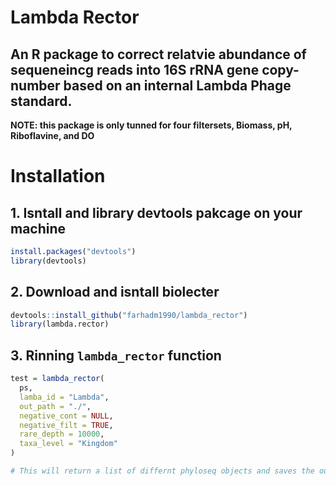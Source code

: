 # Lambda Rector
## An R package to correct relatvie abundance  of sequeneincg reads into 16S rRNA gene copy-number based on an internal Lambda Phage standard.

**NOTE: this package is only tunned for four filtersets, Biomass, pH, Riboflavine, and DO**
# Installation

## 1. Isntall and library devtools pakcage on your machine
```R
install.packages("devtools")
library(devtools)
```

## 2. Download and isntall biolecter
```R
devtools::install_github("farhadm1990/lambda_rector")
library(lambda.rector)
```

## 3. Rinning `lambda_rector` function
```R
test = lambda_rector(
  ps,
  lamba_id = "Lambda",
  out_path = "./",
  negative_cont = NULL,
  negative_filt = TRUE,
  rare_depth = 10000,
  taxa_level = "Kingdom"
)

# This will return a list of differnt phyloseq objects and saves the output plots
```




